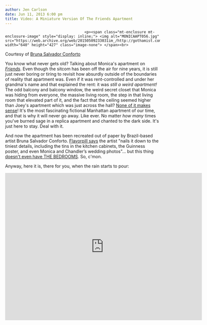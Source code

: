 ```yaml
---
author: Jen Carlson
date: Jun 11, 2013 6:00 pm
title: Video: A Miniature Version Of The Friends Apartment
---
```


	
										<p><span class="mt-enclosure mt-enclosure-image" style="display: inline;"> <img alt="MONICAAPT056.jpg" src="https://web.archive.org/web/20150509233031im_/http://gothamist.com/attachments/arts_jen/MONICAAPT056.jpg" width="640" height="427" class="image-none"> </span><br>
<span class="photo_caption">Courtesy of <a href="https://web.archive.org/web/20150509233031/http://brunasc.deviantart.com/art/Friends-026-275813131">Bruna Salvador Conforto</a></span></p>

<p>You know what never gets old? Talking about Monica&apos;s apartment on <a href="https://web.archive.org/web/20150509233031/http://gothamist.com/tags/friends"><em>Friends</em></a>. Even though the sitcom has been off the air for nine years, it is still just never boring or tiring to revisit how absurdly outside of the boundaries of reality that apartment was. Even if it was rent-controlled and under her grandma&apos;s name and that explained the rent: it was <em>still a weird apartment!</em> The odd balcony and balcony window, the weird secret closet that Monica was hiding from everyone, the massive living room, the step in that living room that elevated part of it, and the fact that the ceiling seemed higher than Joey&apos;s apartment which was just across the hall? <a href="https://web.archive.org/web/20150509233031/http://gothamist.com/2011/05/10/nyc_as_seen_on_tv_top_5_worst.php#photo-3">None of it makes sense</a>! It&apos;s the most fascinating fictional Manhattan apartment of our time, and that is why it will never go away. Like ever. No matter <em>how many</em> times you&apos;ve burned sage in a replica apartment and chanted to the dark side. It&apos;s just here to stay. Deal with it.</p>

<p>And now the apartment has been recreated out of paper by Brazil-based artist Bruna Salvador Conforto. <a href="https://web.archive.org/web/20150509233031/http://flavorwire.com/397235/an-amazingly-detailed-replica-of-the-friends-apartment-made-entirely-out-of-paper/">Flavorpill says</a> the artist &quot;nails it down to the tiniest details, including the tins in the kitchen cabinets, the Guinness poster, and even Monica and Chandler&#x2019;s wedding photos&quot;... but this thing <a href="https://web.archive.org/web/20150509233031/http://brunasc.deviantart.com/art/Friends-026-275813131">doesn&apos;t even have THE BEDROOMS</a>. So, c&apos;mon.</p>

<p>Anyway, here it is, there for you, when the rain starts to pour:</p>

<p><iframe width="640" height="480" src="https://web.archive.org/web/20150509233031if_/http://www.youtube.com/embed/yDnRiGlt7HU" frameborder="0" allowfullscreen></iframe></p>					
										
									
				